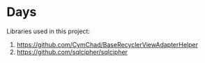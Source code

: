 # Days
Libraries used in this project:
1. https://github.com/CymChad/BaseRecyclerViewAdapterHelper
2. https://github.com/sqlcipher/sqlcipher

